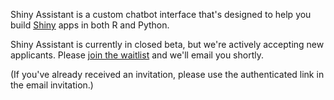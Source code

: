 Shiny Assistant is a custom chatbot interface that's designed to help you build [Shiny](https://shiny.posit.co/) apps in both R and Python.

Shiny Assistant is currently in closed beta, but we're actively accepting new applicants. Please [join the waitlist](https://docs.google.com/forms/d/e/1FAIpQLSdzvUMXKYf80UOv01r-9-ahybel1JpKC8nsRwASS_Hy0zeM_A/viewform) and we'll email you shortly.

(If you've already received an invitation, please use the authenticated link in the email invitation.)
